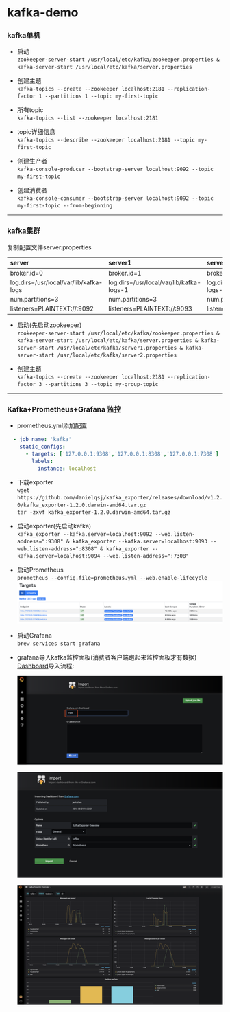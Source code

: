 # kafka-demo

### kafka单机

* 启动  
`zookeeper-server-start /usr/local/etc/kafka/zookeeper.properties & kafka-server-start /usr/local/etc/kafka/server.properties`

* 创建主题  
`kafka-topics --create --zookeeper localhost:2181 --replication-factor 1 --partitions 1 --topic my-first-topic`

* 所有topic  
`kafka-topics --list --zookeeper localhost:2181`

* topic详细信息  
`kafka-topics --describe --zookeeper localhost:2181 --topic my-first-topic`

* 创建生产者  
`kafka-console-producer --bootstrap-server localhost:9092 --topic my-first-topic`

* 创建消费者  
`kafka-console-consumer --bootstrap-server localhost:9092 --topic my-first-topic --from-beginning`

----

### kafka集群
复制配置文件server.properties  

|server|server1|server2|
|:----|:----|:----|
|broker.id=0|broker.id=1|broker.id=2|
|log.dirs=/usr/local/var/lib/kafka-logs|log.dirs=/usr/local/var/lib/kafka-logs-1|log.dirs=/usr/local/var/lib/kafka-logs-2|
|num.partitions=3|num.partitions=3|num.partitions=3|
|listeners=PLAINTEXT://:9092|listeners=PLAINTEXT://:9093|listeners=PLAINTEXT://:9094|

* 启动(先启动zookeeper)  
`zookeeper-server-start /usr/local/etc/kafka/zookeeper.properties & kafka-server-start /usr/local/etc/kafka/server.properties & kafka-server-start /usr/local/etc/kafka/server1.properties & kafka-server-start /usr/local/etc/kafka/server2.properties`

* 创建主题  
`kafka-topics --create --zookeeper localhost:2181 --replication-factor 3 --partitions 3 --topic my-group-topic`

----

### Kafka+Prometheus+Grafana 监控
- prometheus.yml添加配置
````yml
  - job_name: 'kafka'
    static_configs:
      - targets: ['127.0.0.1:9308','127.0.0.1:8308','127.0.0.1:7308']
        labels:
          instance: localhost
```` 
- 下载exporter  
`wget https://github.com/danielqsj/kafka_exporter/releases/download/v1.2.0/kafka_exporter-1.2.0.darwin-amd64.tar.gz`   
`tar -zxvf kafka_exporter-1.2.0.darwin-amd64.tar.gz`  

- 启动exporter(先启动kafka)  
`kafka_exporter --kafka.server=localhost:9092 --web.listen-address=":9308" & kafka_exporter --kafka.server=localhost:9093 --web.listen-address=":8308" & kafka_exporter --kafka.server=localhost:9094 --web.listen-address=":7308"`  

- 启动Prometheus  
`prometheus --config.file=prometheus.yml --web.enable-lifecycle`  
    ![prometheus](https://github.com/RachelLXT/kafka-demo/raw/master/doc/pic/prometheus.png)  

- 启动Grafana  
`brew services start grafana`

- grafana导入kafka监控面板(消费者客户端跑起来监控面板才有数据)  
    [Dashboard](https://grafana.com/grafana/dashboards/7589/revisions)导入流程:

    ![导入Dashboard](https://github.com/RachelLXT/kafka-demo/raw/master/doc/pic/import1.png)   

    ![导入Dashboard](https://github.com/RachelLXT/kafka-demo/raw/master/doc/pic/import2.png) 
    
    ![导入Dashboard](https://github.com/RachelLXT/kafka-demo/raw/master/doc/pic/dashboard.png)  
    


